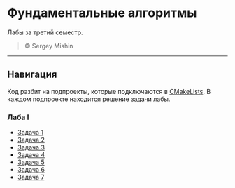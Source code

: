 # Фундаментальные алгоритмы

Лабы за третий семестр.

> &copy; Sergey Mishin

---

## Навигация

Код разбит на подпроекты, которые подключаются в [CMakeLists](CMakeLists.txt). В каждом подпроекте находится решение
задачи лабы.

### Лаба I

- [Задача 1](src/labs/lab-1/task-1)
- [Задача 2](src/labs/lab-1/task-2)
- [Задача 3](src/labs/lab-1/task-3)
- [Задача 4](src/labs/lab-1/task-4)
- [Задача 5](src/labs/lab-1/task-5)
- [Задача 6](src/labs/lab-1/task-6)
- [Задача 7](src/labs/lab-1/task-7)